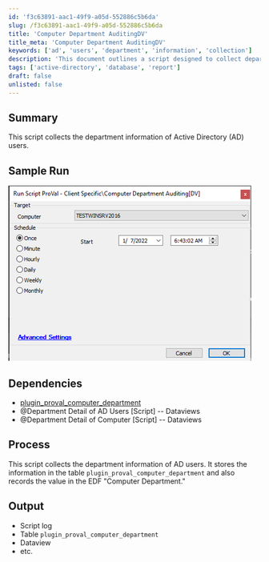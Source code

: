 ```yaml
---
id: 'f3c63891-aac1-49f9-a05d-552886c5b6da'
slug: /f3c63891-aac1-49f9-a05d-552886c5b6da
title: 'Computer Department AuditingDV'
title_meta: 'Computer Department AuditingDV'
keywords: ['ad', 'users', 'department', 'information', 'collection']
description: 'This document outlines a script designed to collect department information for Active Directory users. It details the dependencies required for the script, the process it follows to gather and store data, and the expected output, including logs and dataviews.'
tags: ['active-directory', 'database', 'report']
draft: false
unlisted: false
---
```


## Summary

This script collects the department information of Active Directory (AD) users.

## Sample Run

![Sample Run](../../../static/img/Computer-Department-AuditingDV/image_1.png)

## Dependencies

- [plugin_proval_computer_department](<../../unsorted/plugin_proval_computer_department.md>)  
- @Department Detail of AD Users [Script] -- Dataviews  
- @Department Detail of Computer [Script] -- Dataviews  

## Process

This script collects the department information of AD users. It stores the information in the table `plugin_proval_computer_department` and also records the value in the EDF "Computer Department."

## Output

- Script log
- Table `plugin_proval_computer_department`
- Dataview
- etc.


